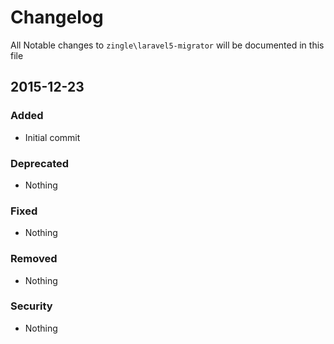 # Changelog

All Notable changes to `zingle\laravel5-migrator` will be documented in this file

## 2015-12-23

### Added
- Initial commit

### Deprecated
- Nothing

### Fixed
- Nothing

### Removed
- Nothing

### Security
- Nothing

